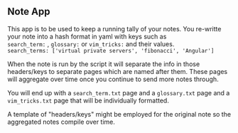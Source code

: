 ## Note App 

This app is to be used to keep a running tally of your notes.
You re-writte your note into a hash format in yaml with keys such as   
`search_term:` , `glossary:` or `vim_tricks:` and their values.  
`search_terms: ['virtual private servers', 'fibonacci', 'Angular']`

When the note is run by the script it will separate the info in those headers/keys to separate 
pages which are named after them. These pages will aggregate over time once you continue to 
send more notes through.

You will end up with a `search_term.txt` page and a `glossary.txt` page and a `vim_tricks.txt` page
that will be individually formatted.

A template of "headers/keys" might be employed for the original note so the aggregated notes compile over time. 
